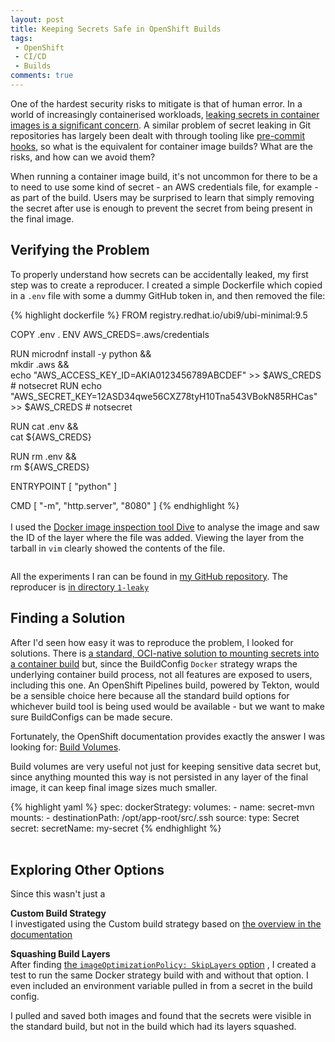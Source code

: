 ```yaml
---
layout: post
title: Keeping Secrets Safe in OpenShift Builds
tags: 
 - OpenShift
 - CI/CD
 - Builds
comments: true
---
```


One of the hardest security risks to mitigate is that of human error. In a world of increasingly containerised workloads, [leaking secrets in container images is a significant concern](https://dl.acm.org/doi/abs/10.1145/3579856.3590329). A similar problem of secret leaking in Git repositories has largely been dealt with through tooling like [pre-commit hooks](https://pre-commit.com/hooks.html), so what is the equivalent for container image builds? What are the risks, and how can we avoid them?


When running a container image build, it's not uncommon for there to be a to need to use some kind of secret - an AWS credentials file, for example - as part of the build. Users may be surprised to learn that simply removing the secret after use is enough to prevent the secret from being present in the final image.


## Verifying the Problem
To properly understand how secrets can be accidentally leaked, my first step was to create a reproducer. I created a simple Dockerfile which copied in a `.env` file with some a dummy GitHub token in, and then removed the file:

{% highlight dockerfile %}
FROM registry.redhat.io/ubi9/ubi-minimal:9.5

COPY .env .
ENV AWS_CREDS=.aws/credentials

RUN microdnf install -y python && \
    mkdir .aws && \
    echo "AWS_ACCESS_KEY_ID=AKIA0123456789ABCDEF" >> $AWS_CREDS # notsecret
RUN echo "AWS_SECRET_KEY=12ASD34qwe56CXZ78tyH10Tna543VBokN85RHCas" >> $AWS_CREDS # notsecret 

RUN cat .env && \
    cat ${AWS_CREDS}

RUN rm .env && \
        rm ${AWS_CREDS}

ENTRYPOINT [ "python" ]

CMD [ "-m", "http.server", "8080" ]
{% endhighlight %}  
&nbsp;   
I used the [Docker image inspection tool Dive](https://github.com/wagoodman/dive) to analyse the image and saw the ID of the layer where the file was added. Viewing the layer from the tarball in `vim` clearly showed the contents of the file.


<img />


All the experiments I ran can be found in [my GitHub repository](https://github.com/mikecroft/leaky-secrets/tree/main). The reproducer is [in directory `1-leaky`](https://github.com/mikecroft/leaky-secrets/tree/main/1-leaky)


## Finding a Solution
After I'd seen how easy it was to reproduce the problem, I looked for solutions. There is [a standard, OCI-native solution to mounting secrets into a container build](https://docs.podman.io/en/v5.4.0/markdown/podman-build.1.html#secret-id-id-src-envorfile-env-env-type-file-env) but, since the BuildConfig `Docker` strategy wraps the underlying container build process, not all features are exposed to users, including this one. An OpenShift Pipelines build, powered by Tekton, would be a sensible choice here because all the standard build options for whichever build tool is being used would be available - but we want to make sure BuildConfigs can be made secure.

Fortunately, the OpenShift documentation provides exactly the answer I was looking for: [Build Volumes](https://docs.redhat.com/en/documentation/openshift_container_platform/4.18/html/builds_using_buildconfig/build-strategies#builds-using-build-volumes_build-strategies-docker).

Build volumes are very useful not just for keeping sensitive data secret but, since anything mounted this way is not persisted in any layer of the final image, it can keep final image sizes much smaller.


{% highlight yaml %}
spec:
  dockerStrategy:
    volumes:
      - name: secret-mvn
        mounts:
        - destinationPath: /opt/app-root/src/.ssh
        source:
          type: Secret
          secret:
            secretName: my-secret
{% endhighlight %}  
&nbsp;  


## Exploring Other Options
Since this wasn't just a 

**Custom Build Strategy**  
I investigated using the Custom build strategy based on [the overview in the documentation](https://docs.redhat.com/en/documentation/openshift_container_platform/4.16/html/builds_using_buildconfig/custom-builds-buildah#custom-builds-buildah)

**Squashing Build Layers**  
After finding [the `imageOptimizationPolicy: SkipLayers` option](https://docs.redhat.com/en/documentation/openshift_container_platform/4.16/html/builds_using_buildconfig/build-strategies#builds-strategy-docker-squash-layers_build-strategies) , I created a test to run the same Docker strategy build with and without that option. I even included an environment variable pulled in from a secret in the build config.

I pulled and saved both images and found that the secrets were visible in the standard build, but not in the build which had its layers squashed.

